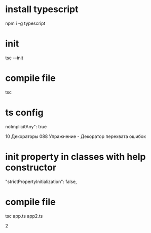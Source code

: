 # install typescript
npm i -g typescript

# init
tsc --init

# compile file
tsc

# ts config
noImplicitAny": true

10 Декораторы
088 Упражнение - Декоратор перехвата ошибок

# init property in classes with help constructor
"strictPropertyInitialization": false,
# compile file
tsc app.ts app2.ts

2 